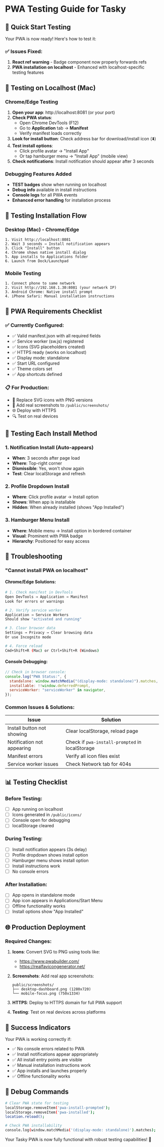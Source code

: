 # PWA Testing Guide for Tasky

## 🚀 Quick Start Testing

Your PWA is now ready! Here's how to test it:

### ✅ **Issues Fixed:**

1. **React ref warning** - Badge component now properly forwards refs
2. **PWA installation on localhost** - Enhanced with localhost-specific testing features

## 🧪 Testing on Localhost (Mac)

### Chrome/Edge Testing

1. **Open your app**: http://localhost:8081 (or your port)
2. **Check PWA status**:
   - Open Chrome DevTools (F12)
   - Go to **Application** tab → **Manifest**
   - Verify manifest loads correctly
3. **Look for install button**: Check address bar for download/install icon (⬇️)
4. **Test install options**:
   - Click profile avatar → "Install App"
   - Or tap hamburger menu → "Install App" (mobile view)
5. **Check notifications**: Install notification should appear after 3 seconds

### Debugging Features Added

- **TEST badges** show when running on localhost
- **Debug info** available in install instructions
- **Console logs** for all PWA events
- **Enhanced error handling** for installation process

## 📱 Testing Installation Flow

### Desktop (Mac) - Chrome/Edge

```
1. Visit http://localhost:8081
2. Wait 3 seconds → Install notification appears
3. Click "Install" button
4. Chrome shows native install dialog
5. App installs to Applications folder
6. Launch from Dock/Launchpad
```

### Mobile Testing

```
1. Connect phone to same network
2. Visit http://192.168.1.30:8081 (your network IP)
3. Android Chrome: Native install prompt
4. iPhone Safari: Manual installation instructions
```

## 🔧 PWA Requirements Checklist

### ✅ **Currently Configured:**

- ✅ Valid manifest.json with all required fields
- ✅ Service worker (sw.js) registered
- ✅ Icons (SVG placeholders created)
- ✅ HTTPS ready (works on localhost)
- ✅ Display mode: standalone
- ✅ Start URL configured
- ✅ Theme colors set
- ✅ App shortcuts defined

### 📋 **For Production:**

- 🔄 Replace SVG icons with PNG versions
- 📸 Add real screenshots to `/public/screenshots/`
- 🌐 Deploy with HTTPS
- 🔍 Test on real devices

## 🎯 Testing Each Install Method

### 1. **Notification Install** (Auto-appears)

- **When**: 3 seconds after page load
- **Where**: Top-right corner
- **Dismissible**: Yes, won't show again
- **Test**: Clear localStorage and refresh

### 2. **Profile Dropdown Install**

- **Where**: Click profile avatar → Install option
- **Shows**: When app is installable
- **Hidden**: When already installed (shows "App Installed")

### 3. **Hamburger Menu Install**

- **Where**: Mobile menu → Install option in bordered container
- **Visual**: Prominent with PWA badge
- **Hierarchy**: Positioned for easy access

## 🐛 Troubleshooting

### "Cannot install PWA on localhost"

#### Chrome/Edge Solutions:

```bash
# 1. Check manifest in DevTools
Open DevTools → Application → Manifest
Look for errors or warnings

# 2. Verify service worker
Application → Service Workers
Should show "activated and running"

# 3. Clear browser data
Settings → Privacy → Clear browsing data
Or use Incognito mode

# 4. Force reload
Cmd+Shift+R (Mac) or Ctrl+Shift+R (Windows)
```

#### Console Debugging:

```javascript
// Check in browser console:
console.log("PWA Status:", {
  standalone: window.matchMedia("(display-mode: standalone)").matches,
  installable: !!window.deferredPrompt,
  serviceWorker: "serviceWorker" in navigator,
});
```

### Common Issues & Solutions:

| Issue                      | Solution                                        |
| -------------------------- | ----------------------------------------------- |
| Install button not showing | Clear localStorage, reload page                 |
| Notification not appearing | Check if `pwa-install-prompted` in localStorage |
| Manifest errors            | Verify all icon files exist                     |
| Service worker issues      | Check Network tab for 404s                      |

## 📊 Testing Checklist

### Before Testing:

- [ ] App running on localhost
- [ ] Icons generated in `/public/icons/`
- [ ] Console open for debugging
- [ ] localStorage cleared

### During Testing:

- [ ] Install notification appears (3s delay)
- [ ] Profile dropdown shows install option
- [ ] Hamburger menu shows install option
- [ ] Install instructions work
- [ ] No console errors

### After Installation:

- [ ] App opens in standalone mode
- [ ] App icon appears in Applications/Start Menu
- [ ] Offline functionality works
- [ ] Install options show "App Installed"

## 🌐 Production Deployment

### Required Changes:

1. **Icons**: Convert SVG to PNG using tools like:

   - https://www.pwabuilder.com/
   - https://realfavicongenerator.net/

2. **Screenshots**: Add real app screenshots:

   ```
   public/screenshots/
   ├── desktop-dashboard.png (1280x720)
   └── mobile-focus.png (750x1334)
   ```

3. **HTTPS**: Deploy to HTTPS domain for full PWA support

4. **Testing**: Test on real devices across platforms

## 🎉 Success Indicators

Your PWA is working correctly if:

- ✅ No console errors related to PWA
- ✅ Install notifications appear appropriately
- ✅ All install entry points are visible
- ✅ Manual installation instructions work
- ✅ App installs and launches properly
- ✅ Offline functionality works

## 📝 Debug Commands

```bash
# Clear PWA state for testing
localStorage.removeItem('pwa-install-prompted');
localStorage.removeItem('pwa-installed');
location.reload();

# Check PWA installability
console.log(window.matchMedia('(display-mode: standalone)').matches);
```

Your Tasky PWA is now fully functional with robust testing capabilities! 🚀
